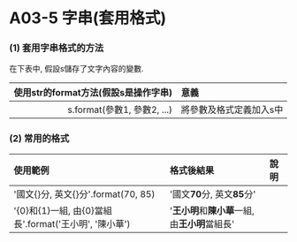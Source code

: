 # A03-5 字串(套用格式)


### (1) 套用字串格式的方法

在下表中, 假設s儲存了文字內容的變數.

| 使用str的format方法(假設s是操作字串) | 意義 |
|---------:|:------|
| s.format(參數1, 參數2, ...) | 將參數及格式定義加入s中 |


### (2) 常用的格式

| 使用範例 | 格式後結果 |  說明  |
|:---------|:------|:--------|
| '國文{}分, 英文{}分'.format(70, 85) | '國文**70**分, 英文**85**分' |
| '{0}和{1}一組, 由{0}當組長'.format('王小明', '陳小華') | '**王小明**和**陳小華**一組, 由**王小明**當組長' |
